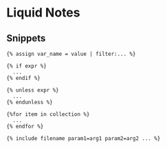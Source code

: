# Liquid Notes


## Snippets

```liquid
{% assign var_name = value | filter:... %}

{% if expr %}
  ...
{% endif %}

{% unless expr %}
  ...
{% endunless %}

{%for item in collection %}
  ...
{% endfor %}

{% include filename param1=arg1 param2=arg2 ... %}
```
